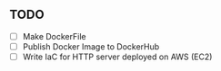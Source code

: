 ## TODO
- [ ]  Make DockerFile
- [ ]  Publish Docker Image to DockerHub
- [ ]  Write IaC for HTTP server deployed on AWS (EC2)
